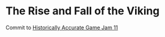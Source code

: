 # The Rise and Fall of the Viking

Commit to [Historically Accurate Game Jam 11](https://itch.io/jam/historically-accurate-game-jam-11)

